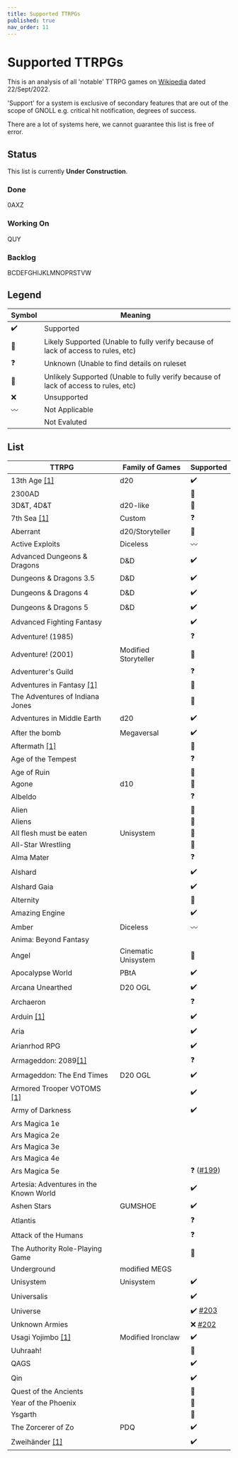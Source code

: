 ```yaml
---
title: Supported TTRPGs
published: true
nav_order: 11
---
```

# Supported TTRPGs

This is an analysis of all 'notable' TTRPG games on [Wikipedia](https://en.m.wikipedia.org/wiki/List_of_tabletop_role-playing_games) dated 22/Sept/2022. 

'Support' for a system is exclusive of secondary features that are out of the scope of GNOLL e.g. critical hit notification, degrees of success.

There are a lot of systems here, we cannot guarantee this list is free of error.

## Status
This list is currently **Under Construction**.

### Done
0AXZ
### Working On
QUY
### Backlog
BCDEFGHIJKLMNOPRSTVW

## Legend

| Symbol | Meaning |
| ------ | ------- |
| ✔️     | Supported |
| 🔼     | Likely Supported (Unable to fully verify because of lack of access to rules, etc) |
| ❓      | Unknown (Unable to find details on ruleset |
| 🔽     | Unlikely Supported (Unable to fully verify because of lack of access to rules, etc) |
| ❌     | Unsupported |
| 〰️     | Not Applicable |
|        | Not Evaluted |

## List

| TTRPG | Family of Games | Supported | 
| ----- | ---------- | --------- | 
| 13th Age [[1]](https://www.13thagesrd.com/combat-rules/) | d20 | ✔️ | 
| 2300AD |  | 🔼 |
| 3D&T, 4D&T | d20-like | 🔼 |
| 7th Sea [[1]](https://www.reddit.com/r/rpg/comments/47j3u8/7th_sea_system/) | Custom | ❓  | 
| Aberrant | d20/Storyteller | 🔼 |
| Active Exploits | Diceless | 〰️ | 
| Advanced Dungeons & Dragons | D&D | ✔️ | 
| Dungeons & Dragons 3.5 | D&D | ✔️ | 
| Dungeons & Dragons 4 | D&D | ✔️ | 
| Dungeons & Dragons 5 | D&D | ✔️ | 
| Advanced Fighting Fantasy | | ✔️ | 
| Adventure! (1985) |  | ❓ | 
| Adventure! (2001) | Modified Storyteller | 🔼 |
| Adventurer's Guild |  | ❓ | 
| Adventures in Fantasy [[1]](https://www.scribd.com/document/245240865/1979-Adventures-in-Fantasy-Book-of-Adventure) | |🔼 | 
| The Adventures of Indiana Jones | | 🔼 |
| Adventures in Middle Earth | d20 | ✔️ | 
| After the bomb | Megaversal | ✔️ | 
| Aftermath [[1]](https://forum.rpg.net/index.php?threads/aftermath-where-i-read-the-aftermath-rules.684493/) |  | 🔼 | 
| Age of the Tempest | | ❓  |
| Age of Ruin |  | 🔼 |
| Agone | d10 | 🔼 |
| Albeldo | | ❓  |
| Alien | | 🔼 |
| Aliens | | 🔼|
| All flesh must be eaten | Unisystem | 🔼 |
| All-Star Wrestling | | 🔼 |
| Alma Mater |  | ❓  |
| Alshard |  | ✔️ |
| Alshard Gaia |  | ✔️ |
| Alternity |  | 🔼 |
| Amazing Engine | | ✔️ |
| Amber | Diceless | 〰️ | 
| Anima: Beyond Fantasy |  |  |
| Angel	 | Cinematic Unisystem | 🔼 |
| Apocalypse World | PBtA | ✔️ |
| Arcana Unearthed | D20 OGL | ✔️ |
| Archaeron	 |  | ❓ |
| Arduin [[1]](https://www.rpg.net/reviews/archive/14/14353.phtml)	 |  | ✔️ |		
| Aria |  | ✔️ |
| Arianrhod RPG  |  | ✔️ |
| Armageddon: 2089[[1]](https://www.rpg.net/reviews/archive/15/15908.phtml) |  | ❓  |
| Armageddon: The End Times | D20 OGL | ✔️ |
| Armored Trooper VOTOMS [[1]](http://www.ironhands.com/VOTOMS_RPG_1_4.pdf) |  | ✔️ |
| Army of Darkness |  | ✔️ |
| Ars Magica 1e |  |  |
| Ars Magica 2e |  |  |
| Ars Magica 3e |  |  |
| Ars Magica 4e |  |  |
| Ars Magica 5e |  | ❓ ([#199](https://github.com/ianfhunter/GNOLL/issues/199)) |
| Artesia: Adventures in the Known World |  | ✔️ |
| Ashen Stars	| GUMSHOE| ✔️ |
| Atlantis |  | ❓ |
| Attack of the Humans |  | ❓ |
| The Authority Role-Playing Game |  | 🔼 |
| Underground | modified MEGS | |
| Unisystem | Unisystem | ✔️ |
| Universalis | | ✔️|
| Universe | | ✔️ [#203](https://github.com/ianfhunter/GNOLL/issues/203)
| Unknown Armies | | ❌ [#202](https://github.com/ianfhunter/GNOLL/issues/202) |
| Usagi Yojimbo [[1]](https://www.rpg.net/reviews/archive/11/11664.phtml) | Modified Ironclaw | ✔️ |
| Uuhraah! | | 🔼 |
| QAGS | | ✔️ |
| Qin | | ✔️ |	
| Quest of the Ancients | | 🔼 |
| Year of the Phoenix | | 🔼 |
| Ysgarth| | 🔼 |
| The Zorcerer of Zo | PDQ | ✔️ |
| Zweihänder [[1]](https://1d4chan.org/wiki/Zweihander) | | ✔️ |


